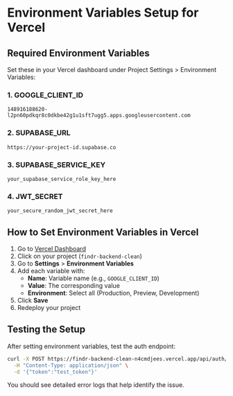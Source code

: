# Environment Variables Setup for Vercel

## Required Environment Variables

Set these in your Vercel dashboard under Project Settings > Environment Variables:

### 1. GOOGLE_CLIENT_ID
```
148916188620-l2pn60pdkqr8c0dkbe42g1u1sft7ugg5.apps.googleusercontent.com
```

### 2. SUPABASE_URL
```
https://your-project-id.supabase.co
```

### 3. SUPABASE_SERVICE_KEY
```
your_supabase_service_role_key_here
```

### 4. JWT_SECRET
```
your_secure_random_jwt_secret_here
```

## How to Set Environment Variables in Vercel

1. Go to [Vercel Dashboard](https://vercel.com/dashboard)
2. Click on your project (`findr-backend-clean`)
3. Go to **Settings** > **Environment Variables**
4. Add each variable with:
   - **Name**: Variable name (e.g., `GOOGLE_CLIENT_ID`)
   - **Value**: The corresponding value
   - **Environment**: Select all (Production, Preview, Development)
5. Click **Save**
6. Redeploy your project

## Testing the Setup

After setting environment variables, test the auth endpoint:
```bash
curl -X POST https://findr-backend-clean-n4cmdjees.vercel.app/api/auth/google \
  -H "Content-Type: application/json" \
  -d '{"token":"test_token"}'
```

You should see detailed error logs that help identify the issue. 